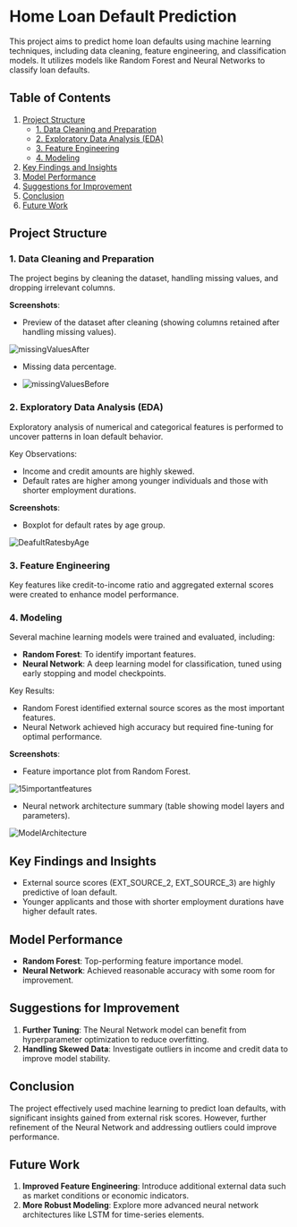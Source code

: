 # Home Loan Default Prediction

This project aims to predict home loan defaults using machine learning techniques, including data cleaning, feature engineering, and classification models. It utilizes models like Random Forest and Neural Networks to classify loan defaults.

## Table of Contents
1. [Project Structure](#project-structure)
   - [1. Data Cleaning and Preparation](#1-data-cleaning-and-preparation)
   - [2. Exploratory Data Analysis (EDA)](#2-exploratory-data-analysis-eda)
   - [3. Feature Engineering](#3-feature-engineering)
   - [4. Modeling](#4-modeling)
2. [Key Findings and Insights](#key-findings-and-insights)
3. [Model Performance](#model-performance)
4. [Suggestions for Improvement](#suggestions-for-improvement)
5. [Conclusion](#conclusion)
6. [Future Work](#future-work)

## Project Structure

### 1. Data Cleaning and Preparation
The project begins by cleaning the dataset, handling missing values, and dropping irrelevant columns.

**Screenshots**:
- Preview of the dataset after cleaning (showing columns retained after handling missing values).

![missingValuesAfter](https://github.com/user-attachments/assets/2075a804-7ec2-46d8-a648-4fc6a63db09d)

- Missing data percentage.

- ![missingValuesBefore](https://github.com/user-attachments/assets/f17e1f44-e884-4374-8cd5-6fa258f76991)

### 2. Exploratory Data Analysis (EDA)
Exploratory analysis of numerical and categorical features is performed to uncover patterns in loan default behavior.

Key Observations:
- Income and credit amounts are highly skewed.
- Default rates are higher among younger individuals and those with shorter employment durations.

**Screenshots**:
- Boxplot for default rates by age group.

![DeafultRatesbyAge](https://github.com/user-attachments/assets/d644a922-0206-4d13-92fd-ae3715cd9a61)

### 3. Feature Engineering
Key features like credit-to-income ratio and aggregated external scores were created to enhance model performance.

### 4. Modeling
Several machine learning models were trained and evaluated, including:
- **Random Forest**: To identify important features.
- **Neural Network**: A deep learning model for classification, tuned using early stopping and model checkpoints.

Key Results:
- Random Forest identified external source scores as the most important features.
- Neural Network achieved high accuracy but required fine-tuning for optimal performance.

**Screenshots**:
- Feature importance plot from Random Forest.

![15importantfeatures](https://github.com/user-attachments/assets/810d9879-cee3-42f0-a703-ee2fe90d61d3)

- Neural network architecture summary (table showing model layers and parameters).

![ModelArchitecture](https://github.com/user-attachments/assets/fcc45fa2-1546-496d-b18c-fef2a2856884)


## Key Findings and Insights
- External source scores (EXT_SOURCE_2, EXT_SOURCE_3) are highly predictive of loan default.
- Younger applicants and those with shorter employment durations have higher default rates.

## Model Performance
- **Random Forest**: Top-performing feature importance model.
- **Neural Network**: Achieved reasonable accuracy with some room for improvement.

## Suggestions for Improvement
1. **Further Tuning**: The Neural Network model can benefit from hyperparameter optimization to reduce overfitting.
2. **Handling Skewed Data**: Investigate outliers in income and credit data to improve model stability.

## Conclusion
The project effectively used machine learning to predict loan defaults, with significant insights gained from external risk scores. However, further refinement of the Neural Network and addressing outliers could improve performance.

## Future Work
1. **Improved Feature Engineering**: Introduce additional external data such as market conditions or economic indicators.
2. **More Robust Modeling**: Explore more advanced neural network architectures like LSTM for time-series elements.
